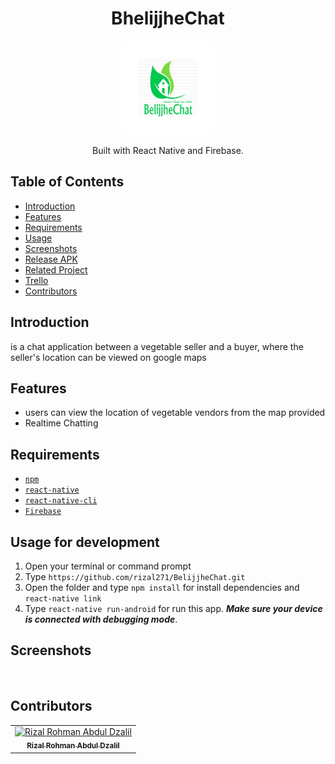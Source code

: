 <h1 align="center">BhelijjheChat</h1>
<p align="center">
  <img width="150" src="https://raw.githubusercontent.com/rizal271/BelijjheChat/master/android/app/src/main/res/mipmap-xxxhdpi/ic_launcher_foreground.png"/>
</p>
<p align="center">
  Built with React Native and Firebase.
</p>

## Table of Contents

- [Introduction](#introduction)
- [Features](#features)
- [Requirements](#requirements)
- [Usage](#usage-for-development)
- [Screenshots](#screenshots)
- [Release APK](#release-apk)
- [Related Project](#related-project-backend)
- [Trello](#trello)
- [Contributors](#contributors)

## Introduction
is a chat application between a vegetable seller and a buyer, where the seller's location can be viewed on google maps 

## Features
* users can view the location of vegetable vendors from the map provided
* Realtime Chatting


## Requirements
* [`npm`](https://www.npmjs.com/get-npm)
* [`react-native`](https://facebook.github.io/react-native/docs/getting-started)
* [`react-native-cli`](https://facebook.github.io/react-native/docs/getting-started)
* [`Firebase`](https://firebase.google.com/)

## Usage for development
1. Open your terminal or command prompt
2. Type `https://github.com/rizal271/BelijjheChat.git`
3. Open the folder and type `npm install` for install dependencies and `react-native link`
4. Type `react-native run-android` for run this app. ***Make sure your device is connected with debugging mode***.

## Screenshots
<div align="center">
    <img width="250" src="">    
    <img width="250" src="">
    <img width="250" src="">
</div>


## Contributors
<center>
  <table>
    <tr>
      <td align="center">
        <a href="https://github.com/rizal271">
          <img width="100" src="https://avatars0.githubusercontent.com/u/50235425?s=460&v=4" alt="Rizal Rohman Abdul Dzalil"><br/>
          <sub><b>Rizal Rohman Abdul Dzalil</b></sub>
        </a>
      </td>
    </tr>
  </table>
</center>
